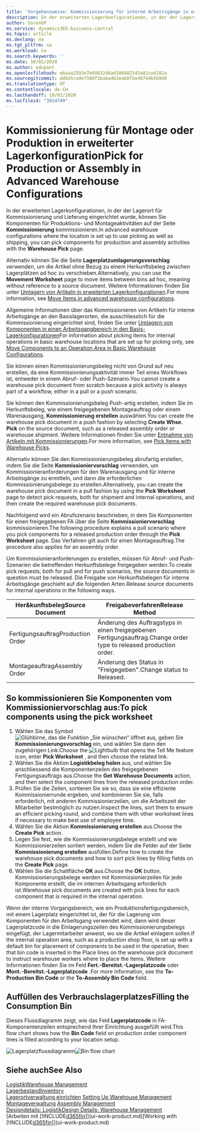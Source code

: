 ```yaml
---
title: 'Vorgehensweise: Kommissionierung für interne Arbeitsgänge in erweiterter Lagerkonfigurationen | Microsoft Docs'
description: In der erweiterten Lagerkonfigurationen, in der der Lagerort für Kommissionierung und Lieferung eingerichtet wurde, können Sie Komponenten für Produktions- und Montageaktivitäten auf der Seite **Kommissionierung** kommissionieren.
author: SorenGP
ms.service: dynamics365-business-central
ms.topic: article
ms.devlang: na
ms.tgt_pltfrm: na
ms.workload: na
ms.search.keywords: ''
ms.date: 10/01/2020
ms.author: edupont
ms.openlocfilehash: ebaaa2593e7e0983246ad100482543a82ce4182a
ms.sourcegitcommit: ddbb5cede750df1baba4b3eab8fbed6744b5b9d6
ms.translationtype: HT
ms.contentlocale: de-CH
ms.lasthandoff: 10/01/2020
ms.locfileid: "3914749"
---
```

# <a name="pick-for-production-or-assembly-in-advanced-warehouse-configurations"></a><span data-ttu-id="2b3a2-103">Kommissionierung für Montage oder Produktion in erweiterter Lagerkonfiguration</span><span class="sxs-lookup"><span data-stu-id="2b3a2-103">Pick for Production or Assembly in Advanced Warehouse Configurations</span></span>
<span data-ttu-id="2b3a2-104">In der erweiterten Lagerkonfigurationen, in der der Lagerort für Kommissionierung und Lieferung eingerichtet wurde, können Sie Komponenten für Produktions- und Montageaktivitäten auf der Seite **Kommissionierung** kommissionieren.</span><span class="sxs-lookup"><span data-stu-id="2b3a2-104">In advanced warehouse configurations where the location is set up to use picking as well as shipping, you can pick components for production and assembly activities with the **Warehouse Pick** page.</span></span>  

<span data-ttu-id="2b3a2-105">Alternativ können Sie die Seite **Lagerplatzumlagerungsvorschlag** verwenden, um die Artikel ohne Bezug zu einem Herkunftsbeleg zwischen Lagerplätzen ad hoc zu verschieben.</span><span class="sxs-lookup"><span data-stu-id="2b3a2-105">Alternatively, you can use the **Movement Worksheet** page to move items between bins ad hoc, meaning without reference to a source document.</span></span> <span data-ttu-id="2b3a2-106">Weitere Informationen finden Sie unter [Umlagern von Artikeln in erweiterten Lagerkonfigurationen](warehouse-how-to-move-items-in-advanced-warehousing.md).</span><span class="sxs-lookup"><span data-stu-id="2b3a2-106">For more information, see [Move Items in advanced warehouse configurations](warehouse-how-to-move-items-in-advanced-warehousing.md).</span></span>  

<span data-ttu-id="2b3a2-107">Allgemeine Informationen über das Kommissionieren von Artikeln für interne Arbeitsgänge an den Basislagerorten, die ausschliesslich für die Kommissionierung eingerichtet sind, finden Sie unter [Umlagern von Komponenten in einen Arbeitsgangbereich in den Basis-Lagerkonfigurationen](warehouse-how-to-move-components-to-an-operation-area-in-basic-warehousing.md)</span><span class="sxs-lookup"><span data-stu-id="2b3a2-107">For information about picking items for internal operations in basic warehouse locations that are set up for picking only, see [Move Components to an Operation Area in Basic Warehouse Configurations](warehouse-how-to-move-components-to-an-operation-area-in-basic-warehousing.md).</span></span>  

<span data-ttu-id="2b3a2-108">Sie können einen Kommissionierungsbeleg nicht von Grund auf neu erstellen, da eine Kommissionierungsaktivität immer Teil eines Workflows ist, entweder in einem Abruf- oder Push-Szenario.</span><span class="sxs-lookup"><span data-stu-id="2b3a2-108">You cannot create a warehouse pick document from scratch because a pick activity is always part of a workflow, either in a pull or a push scenario.</span></span>  

<span data-ttu-id="2b3a2-109">Sie können den Kommissionierungsbeleg Push-artig erstellen, indem Sie im Herkunftsbeleg, wie einem freigegebenen Montageauftrag oder einem Warenausgang, **Kommissionierung erstellen** auswählen.</span><span class="sxs-lookup"><span data-stu-id="2b3a2-109">You can create the warehouse pick document in a push fashion by selecting **Create Whse. Pick** on the source document, such as a released assembly order or warehouse shipment.</span></span> <span data-ttu-id="2b3a2-110">Weitere Informationen finden Sie unter [Entnahme von Artikeln mit Kommissionierungen](warehouse-how-to-pick-items-for-warehouse-shipment.md).</span><span class="sxs-lookup"><span data-stu-id="2b3a2-110">For more information, see [Pick Items with Warehouse Picks](warehouse-how-to-pick-items-for-warehouse-shipment.md).</span></span>  

<span data-ttu-id="2b3a2-111">Alternativ können Sie den Kommissionierungsbeleg abrufartig erstellen, indem Sie die Seite **Kommissioniervorschlag** verwenden, um Kommissionieranforderungen für den Warenausgang und für interne Arbeitsgänge zu ermitteln, und dann die erforderlichen Kommissionierungsbelege zu erstellen.</span><span class="sxs-lookup"><span data-stu-id="2b3a2-111">Alternatively, you can create the warehouse pick document in a pull fashion by using the **Pick Worksheet** page to detect pick requests, both for shipment and internal operations, and then create the required warehouse pick documents.</span></span>  

<span data-ttu-id="2b3a2-112">Nachfolgend wird ein Abrufszenario beschrieben, in dem Sie Komponenten für einen freigegebenen FA über die Seite **Kommissioniervorschlag** kommissionieren.</span><span class="sxs-lookup"><span data-stu-id="2b3a2-112">The following procedure explains a pull scenario where you pick components for a released production order through the **Pick Worksheet** page.</span></span> <span data-ttu-id="2b3a2-113">Das Verfahren gilt auch für einen Montageauftrag.</span><span class="sxs-lookup"><span data-stu-id="2b3a2-113">The procedure also applies for an assembly order.</span></span>  

<span data-ttu-id="2b3a2-114">Um Kommissionieranforderungen zu erstellen, müssen für Abruf- und Push-Szenarien die betreffenden Herkunftsbelege freigegeben werden.</span><span class="sxs-lookup"><span data-stu-id="2b3a2-114">To create pick requests, both for pull and for push scenarios, the source documents in question must be released.</span></span> <span data-ttu-id="2b3a2-115">Die Freigabe von Herkunftsbelegen für interne Arbeitsgänge geschieht auf die folgenden Arten.</span><span class="sxs-lookup"><span data-stu-id="2b3a2-115">Release source documents for internal operations in the following ways.</span></span>  

|<span data-ttu-id="2b3a2-116">Her&kunftsbeleg</span><span class="sxs-lookup"><span data-stu-id="2b3a2-116">Source Document</span></span>|<span data-ttu-id="2b3a2-117">Freigabeverfahren</span><span class="sxs-lookup"><span data-stu-id="2b3a2-117">Release Method</span></span>|  
|---------------------|--------------------|  
|<span data-ttu-id="2b3a2-118">Fertigungsauftrag</span><span class="sxs-lookup"><span data-stu-id="2b3a2-118">Production Order</span></span>|<span data-ttu-id="2b3a2-119">Änderung des Auftragstyps in einen freigegebenen Fertigungsauftrag.</span><span class="sxs-lookup"><span data-stu-id="2b3a2-119">Change order type to released production order.</span></span>|  
|<span data-ttu-id="2b3a2-120">Montageauftrag</span><span class="sxs-lookup"><span data-stu-id="2b3a2-120">Assembly Order</span></span>|<span data-ttu-id="2b3a2-121">Änderung des Status in "Freigegeben".</span><span class="sxs-lookup"><span data-stu-id="2b3a2-121">Change status to Released.</span></span>|  

## <a name="to-pick-components-using-the-pick-worksheet"></a><span data-ttu-id="2b3a2-122">So kommissionieren Sie Komponenten vom Kommissioniervorschlag aus:</span><span class="sxs-lookup"><span data-stu-id="2b3a2-122">To pick components using the pick worksheet</span></span>  
1.  <span data-ttu-id="2b3a2-123">Wählen Sie das Symbol ![Glühbirne, das die Funktion „Sie wünschen“ öffnet](media/ui-search/search_small.png "Tell Me-Funktion") aus, geben Sie **Kommissionierungsvorschlag** ein, und wählen Sie dann den zugehörigen Link.</span><span class="sxs-lookup"><span data-stu-id="2b3a2-123">Choose the ![Lightbulb that opens the Tell Me feature](media/ui-search/search_small.png "Tell me what you want to do") icon, enter **Pick Worksheet** , and then choose the related link.</span></span>  
2.  <span data-ttu-id="2b3a2-124">Wählen Sie die Aktion **Logistikbeleg holen** aus, und wählen Sie anschliessend die Komponentenzeilen des freigegebenen Fertigungsauftrags aus.</span><span class="sxs-lookup"><span data-stu-id="2b3a2-124">Choose the **Get Warehouse Documents** action, and then select the component lines from the released production order.</span></span>  
3.  <span data-ttu-id="2b3a2-125">Prüfen Sie die Zeilen, sortieren Sie sie so, dass sie eine effiziente Kommissionierrunde ergeben, und kombinieren Sie sie, falls erforderlich, mit anderen Kommissionierzeilen, um die Arbeitszeit der Mitarbeiter bestmöglich zu nutzen.</span><span class="sxs-lookup"><span data-stu-id="2b3a2-125">Inspect the lines, sort them to ensure an efficient picking round, and combine them with other worksheet lines if necessary to make best use of employee time.</span></span>  
4.  <span data-ttu-id="2b3a2-126">Wählen Sie die Aktion **Kommissionierung erstellen** aus.</span><span class="sxs-lookup"><span data-stu-id="2b3a2-126">Choose the **Create Pick** action.</span></span>  
5.  <span data-ttu-id="2b3a2-127">Legen Sie fest, wie die Kommissionierungsbelege erstellt und wie Kommissionierzeilen sortiert werden, indem Sie die Felder auf der Seite **Kommissionierung erstellen** ausfüllen.</span><span class="sxs-lookup"><span data-stu-id="2b3a2-127">Define how to create the warehouse pick documents and how to sort pick lines by filling fields on the **Create Pick** page.</span></span>  
6.  <span data-ttu-id="2b3a2-128">Wählen Sie die Schaltfläche **OK** aus.</span><span class="sxs-lookup"><span data-stu-id="2b3a2-128">Choose the **OK** button.</span></span> <span data-ttu-id="2b3a2-129">Kommissionierungsbelege werden mit Kommissionierzeilen für jede Komponente erstellt, die im internen Arbeitsgang erforderlich ist.</span><span class="sxs-lookup"><span data-stu-id="2b3a2-129">Warehouse pick documents are created with pick lines for each component that is required in the internal operation.</span></span>  

<span data-ttu-id="2b3a2-130">Wenn der interne Vorgangsbereich, wie ein Produktionsfertigungsbereich, mit einem Lagerplatz eingerichtet ist, der für die Lagerung von Komponenten für den Arbeitsgang verwendet wird, dann wird dieser Lagerplatzcode in die Einlagerungszeilen des Kommissionierungsbelegs eingefügt, der Lagermitarbeiter anweist, wo sie die Artikel einlagern sollen.</span><span class="sxs-lookup"><span data-stu-id="2b3a2-130">If the internal operation area, such as a production shop floor, is set up with a default bin for placement of components to be used in the operation, then that bin code is inserted in the Place lines on the warehouse pick document to instruct warehouse workers where to place the items.</span></span> <span data-ttu-id="2b3a2-131">Weitere Informationen finden Sie im Feld **Fert.-Bereitst.-Lagerplatzcode** oder **Mont.-Bereitst.-Lagerplatzcode** .</span><span class="sxs-lookup"><span data-stu-id="2b3a2-131">For more information, see the **To-Production Bin Code** or the **To-Assembly Bin Code** field.</span></span>

## <a name="filling-the-consumption-bin"></a><span data-ttu-id="2b3a2-132">Auffüllen des Verbrauchslagerplatzes</span><span class="sxs-lookup"><span data-stu-id="2b3a2-132">Filling the Consumption Bin</span></span>
<span data-ttu-id="2b3a2-133">Dieses Flussdiagramm zeigt, wie das Feld **Lagerplatzcode** in FA-Komponentenzeilen entsprechend Ihrer Einrichtung ausgefüllt wird.</span><span class="sxs-lookup"><span data-stu-id="2b3a2-133">This flow chart shows how the **Bin Code** field on production order component lines is filled according to your location setup.</span></span>

<span data-ttu-id="2b3a2-134">![Lagerplatzflussdiagramm](media/binflow.png "BinFlow")</span><span class="sxs-lookup"><span data-stu-id="2b3a2-134">![Bin flow chart](media/binflow.png "BinFlow")</span></span>  

## <a name="see-also"></a><span data-ttu-id="2b3a2-135">Siehe auch</span><span class="sxs-lookup"><span data-stu-id="2b3a2-135">See Also</span></span>
[<span data-ttu-id="2b3a2-136">Logistik</span><span class="sxs-lookup"><span data-stu-id="2b3a2-136">Warehouse Management</span></span>](warehouse-manage-warehouse.md)  
[<span data-ttu-id="2b3a2-137">Lagerbestand</span><span class="sxs-lookup"><span data-stu-id="2b3a2-137">Inventory</span></span>](inventory-manage-inventory.md)  
<span data-ttu-id="2b3a2-138">[Lagerortverwaltung einrichten](warehouse-setup-warehouse.md)   </span><span class="sxs-lookup"><span data-stu-id="2b3a2-138">[Setting Up Warehouse Management](warehouse-setup-warehouse.md)   </span></span>  
<span data-ttu-id="2b3a2-139">[Montageverwaltung](assembly-assemble-items.md)  </span><span class="sxs-lookup"><span data-stu-id="2b3a2-139">[Assembly Management](assembly-assemble-items.md)  </span></span>  
[<span data-ttu-id="2b3a2-140">Designdetails: Logistik</span><span class="sxs-lookup"><span data-stu-id="2b3a2-140">Design Details: Warehouse Management</span></span>](design-details-warehouse-management.md)  
<span data-ttu-id="2b3a2-141">[Arbeiten mit [!INCLUDE[d365fin](includes/d365fin_md.md)]](ui-work-product.md)</span><span class="sxs-lookup"><span data-stu-id="2b3a2-141">[Working with [!INCLUDE[d365fin](includes/d365fin_md.md)]](ui-work-product.md)</span></span>
